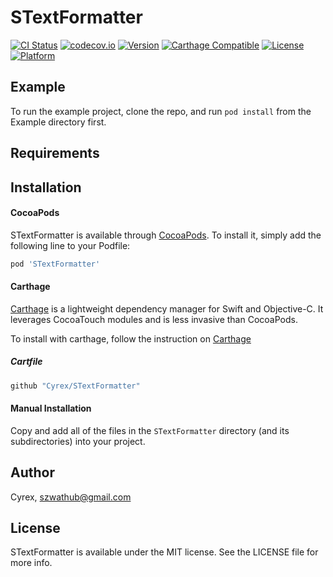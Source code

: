# STextFormatter

[![CI Status](http://img.shields.io/travis/Cyrex/STextFormatter.svg?style=flat)](https://travis-ci.org/Cyrex/STextFormatter)
[![codecov.io](https://codecov.io/github/Cyrex/STextFormatter/coverage.svg?branch=master)](https://codecov.io/github/Cyrex/STextFormatter?branch=master)
[![Version](https://img.shields.io/cocoapods/v/STextFormatter.svg?style=flat)](http://cocoapods.org/pods/STextFormatter)
[![Carthage Compatible](https://img.shields.io/badge/Carthage-compatible-4BC51D.svg?style=flat)](https://github.com/Cyrex/STextFormatter)
[![License](https://img.shields.io/cocoapods/l/STextFormatter.svg?style=flat)](http://cocoapods.org/pods/STextFormatter)
[![Platform](https://img.shields.io/cocoapods/p/STextFormatter.svg?style=flat)](http://cocoapods.org/pods/STextFormatter)

## Example

To run the example project, clone the repo, and run `pod install` from the Example directory first.

## Requirements

## Installation
#### CocoaPods
STextFormatter is available through [CocoaPods](http://cocoapods.org). To install it, simply add the following line to your Podfile:

```ruby
pod 'STextFormatter'
```

#### Carthage
[Carthage](https://github.com/Carthage/Carthage) is a lightweight dependency manager for Swift and Objective-C. It leverages CocoaTouch modules and is less invasive than CocoaPods.

To install with carthage, follow the instruction on [Carthage](https://github.com/Carthage/Carthage)

##### Cartfile
```ruby
github "Cyrex/STextFormatter"
```

#### Manual Installation
Copy and add all of the files in the `STextFormatter` directory (and its subdirectories) into your project.

## Author

Cyrex, szwathub@gmail.com

## License

STextFormatter is available under the MIT license. See the LICENSE file for more info.

